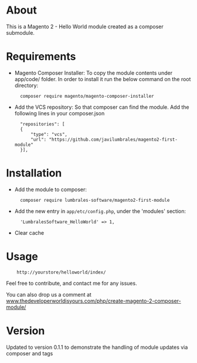 # About
This is a Magento 2 - Hello World module created as a composer submodule.

# Requirements

- Magento Composer Installer: To copy the module contents under app/code/ folder.
In order to install it run the below command on the root directory:

        composer require magento/magento-composer-installer

- Add the VCS repository: So that composer can find the module. Add the following lines in your composer.json

        "repositories": [
        {
            "type": "vcs",
            "url": "https://github.com/javilumbrales/magento2-first-module"
        }],


# Installation

- Add the module to composer:

        composer require lumbrales-software/magento2-first-module

- Add the new entry in `app/etc/config.php`, under the 'modules' section:

        'LumbralesSoftware_HelloWorld' => 1,

- Clear cache

# Usage

        http://yourstore/helloworld/index/


Feel free to contribute, and contact me for any issues.

You can also drop us a comment at www.thedeveloperworldisyours.com/php/create-magento-2-composer-module/

# Version

Updated to version 0.1.1 to demonstrate the handling of module updates via composer and tags
